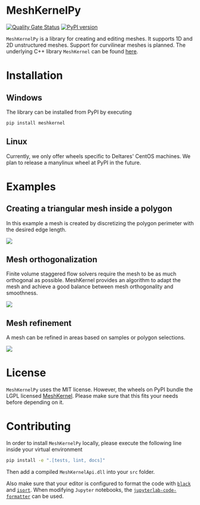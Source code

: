 # MeshKernelPy

[![Quality Gate Status](https://sonarcloud.io/api/project_badges/measure?project=Deltares_MeshKernelPy&metric=alert_status)](https://sonarcloud.io/dashboard?id=Deltares_MeshKernelPy)
[![PyPI version](https://badge.fury.io/py/meshkernel.svg)](https://badge.fury.io/py/meshkernel)

`MeshKernelPy` is a library for creating and editing meshes.
It supports 1D and 2D unstructured meshes.
Support for curvilinear meshes is planned.
The underlying C++ library `MeshKernel` can be found [here](https://github.com/Deltares/MeshKernel).

# Installation

## Windows

The library can be installed from PyPI by executing

```bash
pip install meshkernel
```

## Linux

Currently, we only offer wheels specific to Deltares' CentOS machines.
We plan to release a manylinux wheel at PyPI in the future. 

# Examples

## Creating a triangular mesh inside a polygon

In this example a mesh is created by discretizing the polygon perimeter with the desired edge length.

![](https://raw.githubusercontent.com/Deltares/MeshKernelPy/main/docs/images/TriangularMeshInPolygon.jpg)

## Mesh orthogonalization

Finite volume staggered flow solvers require the mesh to be as much orthogonal as possible. 
MeshKernel provides an algorithm to adapt the mesh and achieve a good balance between mesh orthogonality and smoothness.

![](https://raw.githubusercontent.com/Deltares/MeshKernelPy/main/docs/images/MeshOrthogonalization.jpg)

## Mesh refinement

A mesh can be refined in areas based on samples or polygon selections. 

![](https://raw.githubusercontent.com/Deltares/MeshKernelPy/main/docs/images/GridRefinement.jpg)

# License

`MeshKernelPy` uses the MIT license.
However, the wheels on PyPI bundle the LGPL licensed [MeshKernel](https://github.com/Deltares/MeshKernel).
Please make sure that this fits your needs before depending on it.


# Contributing

In order to install `MeshKernelPy` locally, please execute the following line inside your virtual environment

```bash
pip install -e ".[tests, lint, docs]"
```

Then add a compiled `MeshKernelApi.dll` into your `src` folder.

Also make sure that your editor is configured to format the code with [`black`](https://black.readthedocs.io/en/stable/) and [`isort`](https://pycqa.github.io/isort/).
When modifying `Jupyter` notebooks, the [`jupyterlab-code-formatter`](https://jupyterlab-code-formatter.readthedocs.io/en/latest/installation.html) can be used.
